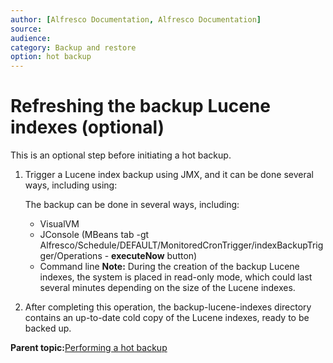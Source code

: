 ```yaml
---
author: [Alfresco Documentation, Alfresco Documentation]
source: 
audience: 
category: Backup and restore
option: hot backup
---
```


# Refreshing the backup Lucene indexes \(optional\)

This is an optional step before initiating a hot backup.

1.  Trigger a Lucene index backup using JMX, and it can be done several ways, including using:

    The backup can be done in several ways, including:

    -   VisualVM
    -   JConsole \(MBeans tab -gt Alfresco/Schedule/DEFAULT/MonitoredCronTrigger/indexBackupTrigger/Operations - **executeNow** button\)
    -   Command line
    **Note:** During the creation of the backup Lucene indexes, the system is placed in read-only mode, which could last several minutes depending on the size of the Lucene indexes.

2.  After completing this operation, the backup-lucene-indexes directory contains an up-to-date cold copy of the Lucene indexes, ready to be backed up.


**Parent topic:**[Performing a hot backup](../tasks/backup-hot.md)

